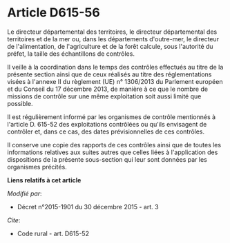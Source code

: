 # Article D615-56

Le directeur départemental des territoires, le directeur départemental des territoires et de la mer ou, dans les départements
d'outre-mer, le directeur de l'alimentation, de l'agriculture et de la forêt calcule, sous l'autorité du préfet, la taille
des échantillons de contrôles. 

Il veille à la coordination dans le temps des contrôles effectués au titre de la présente section ainsi que de ceux réalisés
au titre des réglementations visées à l'annexe II du règlement (UE) n° 1306/2013 du Parlement européen et du Conseil du 17
décembre 2013, de manière à ce que le nombre de missions de contrôle sur une même exploitation soit aussi limité que
possible. 

Il est régulièrement informé par les organismes de contrôle mentionnés à l'article D. 615-52 des exploitations contrôlées ou
qu'ils envisagent de contrôler et, dans ce cas, des dates prévisionnelles de ces contrôles.

Il conserve une copie des rapports de ces contrôles ainsi que de toutes les informations relatives aux suites autres que
celles liées à l'application des dispositions de la présente sous-section qui leur sont données par les organismes précités.

**Liens relatifs à cet article**

_Modifié par_:

  - Décret n°2015-1901 du 30 décembre 2015 - art. 3

_Cite_:

  - Code rural - art. D615-52
